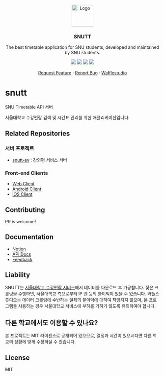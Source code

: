<br />
<div align="center">
  <a href="https://github.com/wafflestudio/snutt">
    <img src="https://user-images.githubusercontent.com/33917774/199519767-60590904-b15a-4464-ab21-e3a424649d5c.svg" alt="Logo" width="70" height="70">
  </a>

  <h3 align="center">SNUTT</h3>

  <p align="center">
    The best timetable application for SNU students, developed and maintained by SNU students.
    <div style=" padding-bottom: 1rem;">
    <img src="https://img.shields.io/badge/Spring Boot-6DB33F?style=for-the-badge&logo=Spring-boot&logoColor=white" />
    <img src="https://img.shields.io/badge/Kotlin-B125EA?style=for-the-badge&logo=kotlin&logoColor=white" />
    <img src="https://img.shields.io/badge/MongoDB-47A248?style=for-the-badge&logo=mongodb&logoColor=white"/>
    <img src="https://img.shields.io/badge/Redis-FF4438?style=for-the-badge&logo=redis&logoColor=white"/>
    </div>
    <a href="https://github.com/wafflestudio/snutt/issues">Request Feature</a>
    ·
    <a href="https://github.com/wafflestudio/snutt/issues">Report Bug</a>
    ·
    <a href="https://wafflestudio.com/">Wafflestudio</a>
  </p>
</div>

# snutt

SNU Timetable API 서버

서울대학교 수강편람 검색 및 시간표 관리를 위한 애플리케이션입니다.

## Related Repositories
### 서버 프로젝트
- [snutt-ev](https://github.com/wafflestudio/snutt-ev) : 강의평 서비스 서버

### Front-end Clients
* [Web Client]([https://github.com/wafflestudio/snutt-webclient/](https://github.com/wafflestudio/snutt-frontend))
* [Android Client](https://github.com/wafflestudio/SNUTT-android)
* [iOS Client](https://github.com/wafflestudio/SNUTT-iOS)

## Contributing
PR is welcome!

## Documentation
- [Notion](https://www.notion.so/SNUTT-f5c63e408e2c4275af4682112abd6af7)
- [API Docs](https://snutt-api-dev.wafflestudio.com/webjars/swagger-ui/index.html#/)
- [Feedback](https://github.com/wafflestudio/snutt-feedbacks/)


## Liability
SNUTT는 [서울대학교 수강편람 서비스](http://sugang.snu.ac.kr)에서 데이터를 다운로드 후 가공합니다. 잦은 크롤링을 수행하면, 서울대학교 측으로부터 IP 밴 등의 불이익이 있을 수 있습니다. 와플스튜디오는 데이터 크롤링에 수반하는 일체의 불이익에 대하여 책임지지 않으며, 본 프로그램을 사용하는 경우 서울대학교 서비스에 부하를 가하기 않도록 유의하여야 합니다.

## 다른 학교에서도 이용할 수 있나요?
본 프로젝트는 MIT 라이센스로 공개되어 있으므로, 열정과 시간이 있으시다면 다른 학교의 상황에 맞게 수정하실 수 있습니다.

## License
MIT
